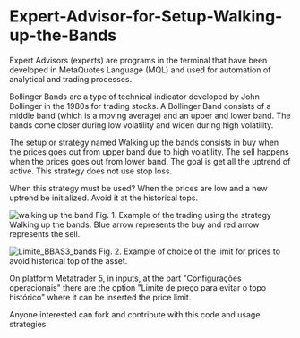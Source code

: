 # Expert-Advisor-for-Setup-Walking-up-the-Bands

Expert Advisors (experts) are programs in the terminal that have been developed in MetaQuotes Language (MQL) and used for automation of analytical and trading processes. 

Bollinger Bands are a type of technical indicator developed by John Bollinger in the 1980s for trading stocks. A Bollinger Band consists of a middle band (which is a moving average) and an upper and lower band. The bands come closer during low volatility and widen during high volatility. 

The setup or strategy named Walking up the bands consists in buy when the prices goes out from upper band due to high volatility. The sell happens when the prices goes out from lower band. The goal is get all the uptrend of active. This strategy does not use stop loss. 

When this strategy must be used? When the prices are low and a new uptrend be initialized. Avoid it at the historical tops.

![walking up the band](https://user-images.githubusercontent.com/78765404/236300918-c0648970-d64c-4646-a920-96d4f78df592.png)
Fig. 1. Example of the trading using the strategy Walking up the bands. Blue arrow represents the buy and red arrow represents the sell.

![Limite_BBAS3_bands](https://user-images.githubusercontent.com/78765404/236837256-eeb4946e-e73c-4bc8-930b-bd578633655b.png)
Fig. 2. Example of choice of the limit for prices to avoid historical top of the asset.

On platform Metatrader 5, in inputs, at the part "Configurações operacionais" there are the option "Limite de preço para evitar o topo histórico" where it can be inserted the price limit. 

Anyone interested can fork and contribute with this code and usage strategies.
